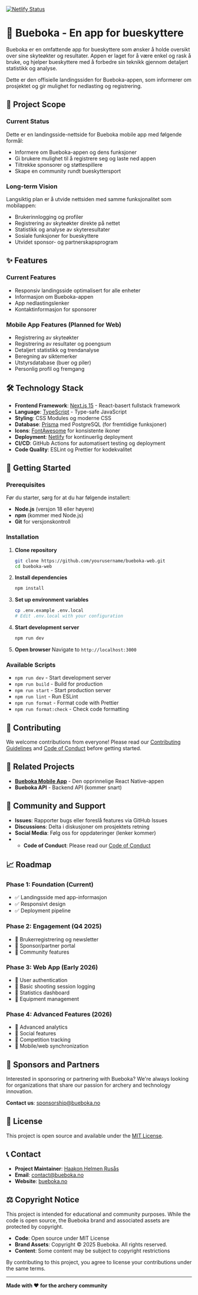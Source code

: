 [![Netlify Status](https://api.netlify.com/api/v1/badges/967e4407-40fe-4f0f-b941-0822b4a26adb/deploy-status)](https://app.netlify.com/sites/bueboka/deploys)

# 🏹 Bueboka - En app for bueskyttere

Bueboka er en omfattende app for bueskyttere som ønsker å holde oversikt over sine skyteøkter og resultater. Appen er
laget for å være enkel og rask å bruke, og hjelper bueskyttere med å forbedre sin teknikk gjennom detaljert statistikk
og analyse.

Dette er den offisielle landingssiden for Bueboka-appen, som informerer om prosjektet og gir mulighet for nedlasting og
registrering.

## 🎯 Project Scope

### Current Status

Dette er en landingsside-nettside for Bueboka mobile app med følgende formål:

- Informere om Bueboka-appen og dens funksjoner
- Gi brukere mulighet til å registrere seg og laste ned appen
- Tiltrekke sponsorer og støttespillere
- Skape en community rundt bueskyttersport

### Long-term Vision

Langsiktig plan er å utvide nettsiden med samme funksjonalitet som mobilappen:

- Brukerinnlogging og profiler
- Registrering av skyteøkter direkte på nettet
- Statistikk og analyse av skyteresultater
- Sosiale funksjoner for bueskyttere
- Utvidet sponsor- og partnerskapsprogram

## ✨ Features

### Current Features

- Responsiv landingsside optimalisert for alle enheter
- Informasjon om Bueboka-appen
- App nedlastingslenker
- Kontaktinformasjon for sponsorer

### Mobile App Features (Planned for Web)

- Registrering av skyteøkter
- Registrering av resultater og poengsum
- Detaljert statistikk og trendanalyse
- Beregning av siktemerker
- Utstyrsdatabase (buer og piler)
- Personlig profil og fremgang

## 🛠 Technology Stack

- **Frontend Framework**: [Next.js 15](https://nextjs.org/) - React-basert fullstack framework
- **Language**: [TypeScript](https://www.typescriptlang.org/) - Type-safe JavaScript
- **Styling**: CSS Modules og moderne CSS
- **Database**: [Prisma](https://www.prisma.io/) med PostgreSQL (for fremtidige funksjoner)
- **Icons**: [FontAwesome](https://fontawesome.com/) for konsistente ikoner
- **Deployment**: [Netlify](https://www.netlify.com/) for kontinuerlig deployment
- **CI/CD**: GitHub Actions for automatisert testing og deployment
- **Code Quality**: ESLint og Prettier for kodekvalitet

## 🚀 Getting Started

### Prerequisites

Før du starter, sørg for at du har følgende installert:

- **Node.js** (versjon 18 eller høyere)
- **npm** (kommer med Node.js)
- **Git** for versjonskontroll

### Installation

1. **Clone repository**
   ```bash
   git clone https://github.com/yourusername/bueboka-web.git
   cd bueboka-web
   ```

2. **Install dependencies**
   ```bash
   npm install
   ```

3. **Set up environment variables**
   ```bash
   cp .env.example .env.local
   # Edit .env.local with your configuration
   ```

4. **Start development server**
   ```bash
   npm run dev
   ```

5. **Open browser**
   Navigate to `http://localhost:3000`

### Available Scripts

- `npm run dev` - Start development server
- `npm run build` - Build for production
- `npm run start` - Start production server
- `npm run lint` - Run ESLint
- `npm run format` - Format code with Prettier
- `npm run format:check` - Check code formatting

## 🤝 Contributing

We welcome contributions from everyone! Please read our [Contributing Guidelines](CONTRIBUTING.md)
and [Code of Conduct](CODE_OF_CONDUCT.md) before getting started.

## 🌟 Related Projects

- **[Bueboka Mobile App](https://github.com/haakonhelmenrusas/Bueboka)** - Den opprinnelige React Native-appen
- **Bueboka API** - Backend API (kommer snart)

## 🎯 Community and Support

- **Issues**: Rapporter bugs eller foreslå features via GitHub Issues
- **Discussions**: Delta i diskusjoner om prosjektets retning
- **Social Media**: Følg oss for oppdateringer (lenker kommer)
-
    - **Code of Conduct**: Please read our [Code of Conduct](CODE_OF_CONDUCT.md)

## 📈 Roadmap

### Phase 1: Foundation (Current)

- ✅ Landingsside med app-informasjon
- ✅ Responsivt design
- ✅ Deployment pipeline

### Phase 2: Engagement (Q4 2025)

- 🔄 Brukerregistrering og newsletter
- 🔄 Sponsor/partner portal
- 🔄 Community features

### Phase 3: Web App (Early 2026)

- 🔄 User authentication
- 🔄 Basic shooting session logging
- 🔄 Statistics dashboard
- 🔄 Equipment management

### Phase 4: Advanced Features (2026)

- 🔄 Advanced analytics
- 🔄 Social features
- 🔄 Competition tracking
- 🔄 Mobile/web synchronization

## 🤝 Sponsors and Partners

Interested in sponsoring or partnering with Bueboka? We're always looking for organizations that share our passion for
archery and technology innovation.

**Contact us**: [sponsorship@bueboka.no](mailto:sponsorship@bueboka.no)

## 📄 License

This project is open source and available under the [MIT License](LICENSE).

## 📞 Contact

- **Project Maintainer**: [Haakon Helmen Rusås](https://github.com/haakonhelmenrusas)
- **Email**: contact@bueboka.no
- **Website**: [bueboka.no](https://bueboka.no)

## ⚖️ Copyright Notice

This project is intended for educational and community purposes. While the code is open source, the Bueboka brand and
associated assets are protected by copyright.

- **Code**: Open source under MIT License
- **Brand Assets**: Copyright © 2025 Bueboka. All rights reserved.
- **Content**: Some content may be subject to copyright restrictions

By contributing to this project, you agree to license your contributions under the same terms.

---

**Made with ❤️ for the archery community**

```